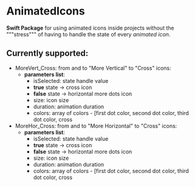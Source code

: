 # AnimatedIcons

**Swift Package** for using animated icons inside projects without the """stress""" of having to handle the state of every *animated icon*.
## Currently supported:
- MoreVert_Cross: from and to "More Vertical" to "Cross" icons:
    - **parameters list**:
        - isSelected: state handle value
        - **true** state -> cross icon
        - **false** state -> horizontal more dots icon
        - size: icon size
        - duration: animation duration
        - colors: array of colors - [first dot color, second dot color, third dot color, cross 
- MoreHor_Cross: from and to "More Horizontal" to "Cross" icons:
    - **parameters list**:
        - isSelected: state handle value
        - **true** state -> cross icon
        - **false** state -> horizontal more dots icon
        - size: icon size
        - duration: animation duration
        - colors: array of colors - [first dot color, second dot color, third dot color, cross 
